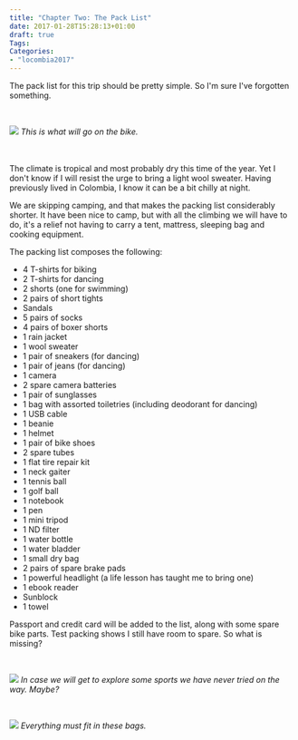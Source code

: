 ```yaml
---
title: "Chapter Two: The Pack List"
date: 2017-01-28T15:28:13+01:00
draft: true
Tags:
Categories:
- "locombia2017"
---
```


The pack list for this trip should be pretty simple. So I'm sure I've forgotten something.

<!--more-->

<br/>

![](/packing1.jpg)
*This is what will go on the bike.*

<br/>
<br/>
The climate is tropical and most probably dry this time of the year. Yet I don't know if I will resist the urge to bring a light wool sweater. Having previously lived in Colombia, I know it can be a bit chilly at night.

We are skipping camping, and that makes the packing list considerably shorter.  It have been nice to camp, but with all the climbing we will have to do, it's a relief not having to carry a tent, mattress, sleeping bag and cooking equipment.

The packing list composes the following:

* 4 T-shirts for biking
* 2 T-shirts for dancing
* 2 shorts (one for swimming)
* 2 pairs of short tights
* Sandals
* 5 pairs of socks
* 4 pairs of boxer shorts
* 1 rain jacket
* 1 wool sweater
* 1 pair of sneakers (for dancing)
* 1 pair of jeans (for dancing)
* 1 camera
* 2 spare camera batteries
* 1 pair of sunglasses
* 1 bag with assorted toiletries (including deodorant for dancing)
* 1 USB cable
* 1 beanie
* 1 helmet
* 1 pair of bike shoes
* 2 spare tubes
* 1 flat tire repair kit
* 1 neck gaiter
* 1 tennis ball
* 1 golf ball
* 1 notebook
* 1 pen
* 1 mini tripod
* 1 ND filter
* 1 water bottle
* 1 water bladder
* 1 small dry bag
* 2 pairs of spare brake pads
* 1 powerful headlight (a life lesson has taught me to bring one)
* 1 ebook reader
* Sunblock
* 1 towel

Passport and credit card will be added to the list, along with some spare bike parts. Test packing shows I still have room to spare. So what is missing?

<br/>

![](/packing2.jpg)
*In case we will get to explore some sports we have never tried on the way. Maybe?*

<br/>

![](/packing3.jpg)
*Everything must fit in these bags.*

